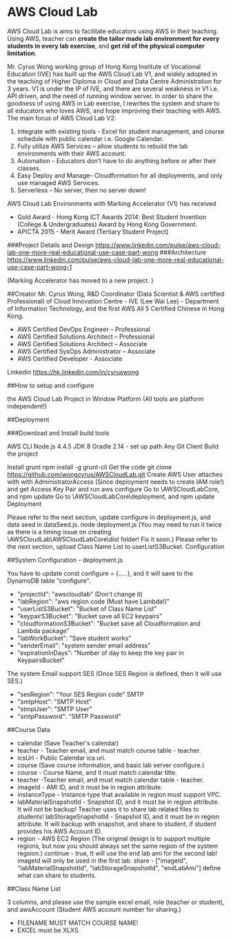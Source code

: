 # AWS Cloud Lab
AWS Cloud Lab is aims to facilitate educators using AWS in their teaching. Using AWS, teacher can **create the tailor made lab environment for every students in every lab exercise**, and **get rid of the physical computer limitation**. 

Mr. Cyrus Wong working group of Hong Kong Institute of Vocational Education (IVE) has built up the AWS Cloud Lab V1, and widely adopted in the teaching of Higher Diploma in Cloud and Data Centre Administration for 3 years. V1 is under the IP of IVE, and there are several weakness in V1 i.e. API driven, and the need of running window server. In order to share the goodness of using AWS in Lab exercise, I   rewrites the system and share to all educators who loves AWS, and hope improving their teaching with AWS.
The main focus of AWS Cloud Lab V2:

1. Integrate with existing tools - Excel for student management, and course schedule with public calendar i.e. Google Calendar.
2. Fully utilize AWS Services – allow students to rebuild the lab environments with their AWS account.
3. Automation – Educators don’t have to do anything before or after their classes.
4. Easy Deploy and Manage– Cloudformation for all deployments, and only use managed AWS Services.
5. Serverless – No server, then no server down!

AWS Cloud Lab Environments with Marking Accelerator (V1) has received 
- Gold Award - Hong Kong ICT Awards 2014: Best Student Invention (College & Undergraduates) Award by Hong Kong Government.
- APICTA 2015 - Merit Award (Tertiary Student Project)

###Project Details and Design
https://www.linkedin.com/pulse/aws-cloud-lab-one-more-real-educational-use-case-part-wong
###Architecture
https://www.linkedin.com/pulse/aws-cloud-lab-one-more-real-educational-use-case-part-wong-1

(Marking Accelerator has moved to a new project. )

##Creator
Mr. Cyrus Wong, R&D Coordinator (Data Scientist & AWS certified Professional) of Cloud Innovation Centre - IVE (Lee Wai Lee) - Department of Information Technology, and the first AWS All 5 Certified Chinese in Hong Kong.
- AWS Certified DevOps Engineer – Professional 
- AWS Certified Solutions Architect – Professional
- AWS Certified Solutions Architect – Associate
- AWS Certified SysOps Administrator – Associate
- AWS Certified Developer - Associate

Linkedin 		https://hk.linkedin.com/in/cyruswong


##How to setup and configure

the AWS Cloud Lab Project in Window Platform (All tools are platform independent!)

##Deployment

###Download and Install build tools

AWS CLI
Node.js 4.4.5
JDK 8
Gradle 2.14 - set up path
Any Git Client
Build the project

Install grunt 
npm install -g grunt-cli
Get the code 
git clone https://github.com/wongcyrus/AWSCloudLab.git
Create AWS User attaches with with AdministratorAccess (Since deployment needs to create IAM role!) and get Access Key Pair  and run 
aws configure 
Go to \AWSCloudLabCore, and npm update
Go to \AWSCloudLabCore\deployment, and npm update
Deployment

Please refer to the next section, update configure in deployment.js, and data seed in dataSeed.js.
node deployment.js
(You may need to run it twice as there is a timing issue on creating \AWSCloudLab\AWSCloudLabCore\dist folder! Fix it soon.)
Please refer to the next section, upload Class Name List to userListS3Bucket. 
Configuration

##System Configuration - deployment.js

You have to update const configure = {.....}, and it will save to the DynamoDB table "configure".
- "projectId": "awscloudlab" (Don't change it)
- "labRegion": "aws region code (Must have Lambda!)" 
- "userListS3Bucket": "Bucket of Class Name List" 
- "keypairS3Bucket": "Bucket save all EC2 keypairs"
- "cloudformationS3Bucket": "Bucket save all Cloudformation and Lambda package"
- "labWorkBucket": "Save student works"
- "senderEmail": "system sender email address"
- "expirationInDays": "Number of day to keep the key pair in KeypairsBucket"

The system Email support 
SES (Once SES Region is defined, then it will use SES.)
- "sesRegion": "Your SES Region code"
SMTP
- "smtpHost": "SMTP Host"
- "stmpUser": "SMTP User"
- "smtpPassword": "SMTP Password"


##Course Data

- calendar (Save Teacher's calendar)
- teacher - Teacher email, and must match course table - teacher.
- icsUrl - Public Calendar ica uri.
- course (Save course information, and basic lab server configure.)
- course - Course Name, and it must match calendar title.
- teacher -Teacher email, and must match calendar table - teacher.
- imageId - AMI ID, and it must be in region attribute.
- instanceType - Instance type that available in region must support VPC.
- labMaterialSnapshotId - Snapshot ID, and it must be in region attribute. It will not be backup! Teacher uses it to share lab related files to students!
labStorageSnapshotId - Snapshot ID, and it must be in region attribute. It will backup with snapshot, and share to student, if student provides his AWS Account ID.
- region - AWS EC2 Region (The original design is to support multiple regions, but now you should always set the same region of the system regsion.)
continue - true, It will use the end lab ami for the second lab! imageId will only be used in the first lab.
share - ["imageId", "labMaterialSnapshotId", "labStorageSnapshotId", "endLabAmi"] define what can share to students.

##Class Name List 

3 columns, and please use the sample excel 
email, role (teacher or student), and awsAccount (Student AWS account number for sharing.)

- FILENAME MUST MATCH COURSE NAME!
- EXCEL must be XLXS.
 


